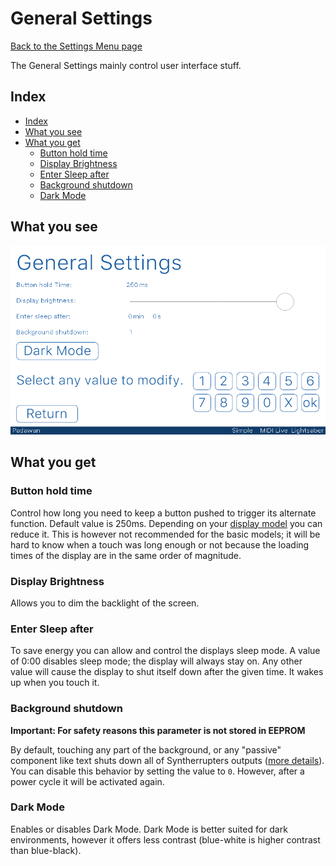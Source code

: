 # General Settings

[Back to the Settings Menu page](Settings.md#readme)

The General Settings mainly control user interface stuff.

## Index
* [Index](#index)
* [What you see](#what-you-see)
* [What you get](#what-you-get)
	* [Button hold time](#button-hold-time)
	* [Display Brightness](#display-brightness)
	* [Enter Sleep after](#enter-sleep-after)
	* [Background shutdown](#background-shutdown)
	* [Dark Mode](#dark-mode)

## What you see

![General Settings](/Documentation/Pictures/UI/General.png)

## What you get

### Button hold time

Control how long you need to keep a button pushed to trigger its alternate function. Default value is 250ms. Depending on your [display model](/Documentation/Wiki/Minimum%20Viable%20Setup.md#suitable-models) you can reduce it. This is however not recommended for the basic models; it will be hard to know when a touch was long enough or not because the loading times of the display are in the same order of magnitude. 

### Display Brightness

Allows you to dim the backlight of the screen. 

### Enter Sleep after

To save energy you can allow and control the displays sleep mode. A value of 0:00 disables sleep mode; the display will always stay on. Any other value will cause the display to shut itself down after the given time. It wakes up when you touch it.

### Background shutdown

**Important: For safety reasons this parameter is not stored in EEPROM** 

By default, touching any part of the background, or any "passive" component like text shuts down all of Syntherrupters outputs ([more details](/Documentation/Wiki/Getting%20Started.md#emergency-stop)). You can disable this behavior by setting the value to `0`. However, after a power cycle it will be activated again. 

### Dark Mode

Enables or disables Dark Mode. Dark Mode is better suited for dark environments, however it offers less contrast (blue-white is higher contrast than blue-black).
